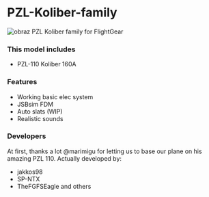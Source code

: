 # PZL-Koliber-family
![obraz](https://user-images.githubusercontent.com/72032903/190264836-66ec08f8-5351-4bb5-bd48-a179c9de8aa5.png)
PZL Koliber family for FlightGear

### This model includes
- PZL-110 Koliber 160A

### Features
- Working basic elec system
- JSBsim FDM
- Auto slats (WIP)
- Realistic sounds

### Developers
At first, thanks a lot @marimigu for letting us to base our plane on his amazing PZL 110.
Actually developed by:
- jakkos98
- SP-NTX
- TheFGFSEagle
and others
